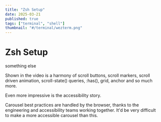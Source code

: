 ```yaml
---
title: "Zsh Setup"
date: 2025-03-21
published: true
tags: ["terminal", "shell"]
thumbnail: "#/terminal/wezterm.png"
---
```


# Zsh Setup

something else

Shown in the video is a harmony of scroll buttons, scroll markers, scroll driven animation, scroll-state() queries, :has(), grid, anchor and so much more.

Even more impressive is the accessibility story.

Carousel best practices are handled by the browser, thanks to the engineering and accessibility teams working together. It'd be very difficult to make a more accessible carousel than this.
